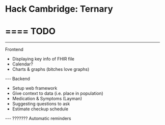 # Hack Cambridge: Ternary

====
TODO
====

---
Frontend
<ul>
    <li>Displaying key info of FHIR file</li>
    <li>Calendar?</li>
    <li>Charts & graphs (bitches love graphs)</li>
</ul>    
---
Backend
<ul>
    <li>Setup web framework</li>
    <li>Give context to data (i.e. place in population)</li>
    <li>Medication & Symptoms (Layman)</li>
    <li>Suggesting questions to ask</li>
    <li>Estimate checkup schedule</li>
</ul>    
---
???????
    Automatic reminders

